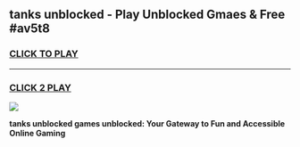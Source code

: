 
## tanks unblocked - Play Unblocked Gmaes & Free #av5t8
<h3>
<a href="https://news.freeplayer.one?title=tanks_unblocked&ref=24F">CLICK TO PLAY</a></h3>
<hr>

<h3>
<a href="https://news.freeplayer.one?title=tanks_unblocked&ref=24F">CLICK 2 PLAY</a>
  
</h3>

<a href="https://news.freeplayer.one?title=tanks_unblocked&ref=24F/"><img src="https://clearcache.store/games.png"></a>


**tanks unblocked games unblocked: Your Gateway to Fun and Accessible Online Gaming**
